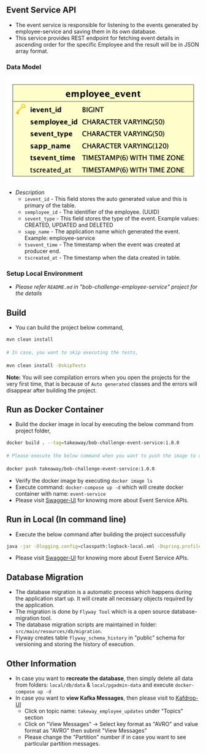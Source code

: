 ## Event Service API

 - The event service is responsible for listening to the events generated by employee-service and saving them in its own database. 
 - This service provides REST endpoint for fetching event details in ascending order for the specific Employee and the result will be in JSON array format. 

### Data Model

![Alt text](doc_source/db_model.png)

- *Description*
    - `ievent_id` - This field stores the auto generated value and this is primary of the table.
    - `semployee_id` - The identifier of the employee. (UUID)
    - `sevent_type` - This field stores the type of the event. Example values: CREATED, UPDATED and DELETED
    - `sapp_name` - The application name which generated the event. Example: employee-service
    - `tsevent_time` - The timestamp when the event was created at producer end.
    - `tscreated_at` - The timestamp when the data created in table.

### Setup Local Environment

- *Please refer `README.md` in "bob-challenge-employee-service" project for the details*
    
## Build

- You can build the project below command,

```bash
mvn clean install

# In case, you want to skip executing the tests,

mvn clean install -DskipTests
```

**Note:** You will see compilation errors when you open the projects for the very first time, that is because of `Auto generated` classes and the errors will disappear after building the project.  

## Run as Docker Container

- Build the docker image in local by executing the below command from project folder,

```bash
docker build . --tag=takeaway/bob-challenge-event-service:1.0.0

# Please execute the below command when you want to push the image to docker registry

docker push takeaway/bob-challenge-event-service:1.0.0
```

- Verify the docker image by executing `docker image ls`
- Execute command: `docker-compose up -d` which will create docker container with name: `event-service`
- Please visit [Swagger-UI](http://localhost:8090/takeaway/swagger-ui/index.html) for knowing more about Event Service APIs. 

## Run in Local (In command line)

- Execute the below command after building the project successfully

```bash
java -jar -Dlogging.config=classpath:logback-local.xml -Dspring.profiles.active=local bob-challenge-event-service-1.0.0.jar
```
- Please visit [Swagger-UI](http://localhost:8090/takeaway/swagger-ui/index.html) for knowing more about Event Service APIs. 

## Database Migration

- The database migration is a automatic process which happens during the application start up. It will create all necessary objects required by the application.
- The migration is done by `Flyway Tool` which is a open source database-migration tool.
- The database migration scripts are maintained in folder: `src/main/resources/db/migration`.
- Flyway creates table `flyway_schema_history` in "public" schema for versioning and storing the history of execution.

## Other Information

- In case you want to **recreate the database**, then simply delete all data from folders: `local/db/data` & `local/pgadmin-data` and execute `docker-compose up -d`
- In case you want to **view Kafka Messages**, then please visit to [Kafdrop-UI](http://localhost:9100)
    - Click on topic name: `takeway_employee_updates` under "Topics" section
    - Click on "View Messages" -> Select key format as "AVRO" and value format as "AVRO" then submit "View Messages"
    - Please change the "Partition" number if in case you want to see particular partition messages.